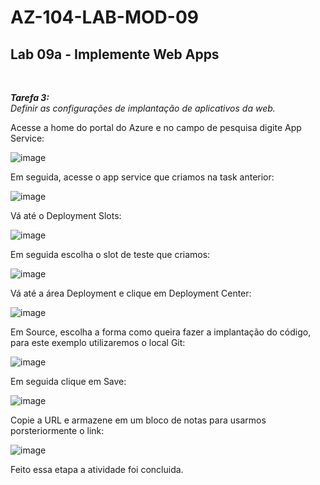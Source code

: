 # AZ-104-LAB-MOD-09

 <h2>Lab 09a - Implemente Web Apps</h2> <br>

 ***Tarefa 3:***  
    *Definir as configurações de implantação de aplicativos da web.*

Acesse a home do portal do Azure e no campo de pesquisa digite App Service: 

![image](https://user-images.githubusercontent.com/107069287/196757570-97fbfd5f-274b-4d54-a208-277d2a0f691d.png)

Em seguida, acesse o app service que criamos na task anterior: 

![image](https://user-images.githubusercontent.com/107069287/196757744-79ba4d68-9b74-434d-a6a5-59e98e298b24.png)

Vá até o Deployment Slots: 

 ![image](https://user-images.githubusercontent.com/107069287/196759455-40c1ff97-8173-42f3-ae91-fbe3797b9fcf.png)

Em seguida escolha o slot de teste que criamos: 

![image](https://user-images.githubusercontent.com/107069287/196759665-debbaf47-7697-4651-b7ae-c4da9e9f9b96.png)

Vá até a área Deployment e clique em Deployment Center: 

![image](https://user-images.githubusercontent.com/107069287/196759831-ae33987a-d7a1-47e6-b931-b2048a7cea4e.png)

Em Source, escolha a forma como queira fazer a implantação do código, para este exemplo utilizaremos o local Git: 

![image](https://user-images.githubusercontent.com/107069287/196759920-f83db365-9e0d-425e-8977-476e805fdf3d.png)

Em seguida clique em Save: 

![image](https://user-images.githubusercontent.com/107069287/196759999-43f4a4f7-ca44-4820-af65-c2c571b1e677.png)

Copie a URL e armazene em um bloco de notas para usarmos porsteriormente o link: 

![image](https://user-images.githubusercontent.com/107069287/196760170-f3ce06f1-bfb1-40c5-89fd-f1ce3eb401f0.png)

Feito essa etapa a atividade foi concluida. 

